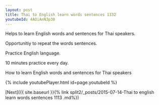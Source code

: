 ```yaml
---
layout: post
title: Thai to English learn words sentences 1332 
youtubeId: 4AOiAnNJp30
---
```

 
 
Helps to learn English words and sentences for Thai speakers.

Opportunitiy to repeat the words sentences. 

Practice English language. 
 
10 minutes practice every day. 
 
How to learn English words and sentences for Thai speakers 
 
{% include youtubePlayer.html id=page.youtubeId %}
 
 
[Next]({{ site.baseurl }}{% link  split2/_posts/2015-07-14-Thai to english learn words sentences 1113 .md%})
 
